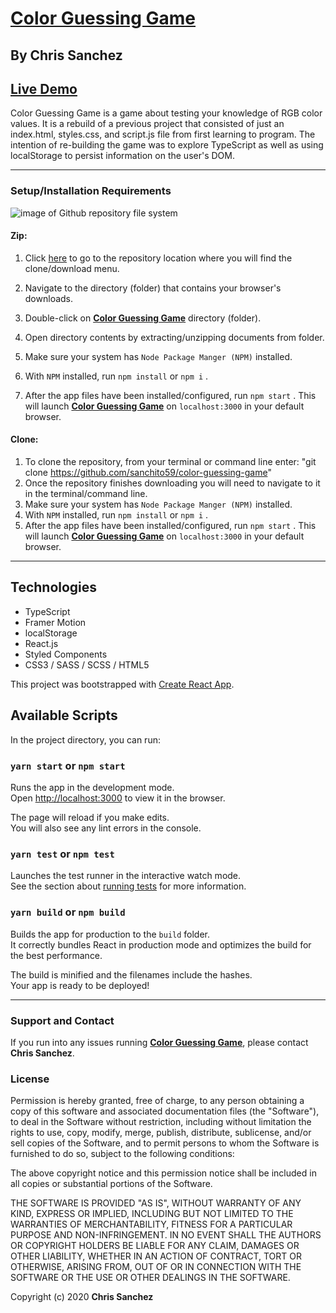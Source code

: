 # [Color Guessing Game](https://www.github.com/sanchito59)

## By **Chris Sanchez**

## [Live Demo](https://www.github.com/sanchito59)

Color Guessing Game is a game about testing your knowledge of RGB color values. It is a rebuild of a previous project that consisted of just an index.html, styles.css, and script.js file from first learning to program. The intention of re-building the game was to explore TypeScript as well as using localStorage to persist information on the user's DOM.

- - - 

### Setup/Installation Requirements

![image of Github repository file system](https://i.imgur.com/UStodOA.jpg "read")

#### Zip:

1. Click [here](https://github.com/sanchito59/color-guessing-game) to go to the repository location where you will find the clone/download menu.

 2. Navigate to the directory (folder) that contains your browser's downloads.
 3. Double-click on **[Color Guessing Game](https://github.com/sanchito59/color-guessing-game)** directory (folder).
 4. Open directory contents by extracting/unzipping documents from folder.
 3. Make sure your system has `Node Package Manger (NPM)` installed.
 4. With `NPM` installed, run `npm install` or `npm i` .
 5. After the app files have been installed/configured, run `npm start` . This will launch **[Color Guessing Game](https://www.github.com/sanchito59)** on `localhost:3000` in your default browser.

#### Clone:

 1. To clone the repository, from your terminal or command line enter: "git clone https://github.com/sanchito59/color-guessing-game"
 2. Once the repository finishes downloading you will need to navigate to it in the terminal/command line.
 3. Make sure your system has `Node Package Manger (NPM)` installed.
 4. With `NPM` installed, run `npm install` or `npm i` .
 5. After the app files have been installed/configured, run `npm start` . This will launch **[Color Guessing Game](https://www.github.com/sanchito59)** on `localhost:3000` in your default browser.

 - - -

## Technologies 

* TypeScript
* Framer Motion
* localStorage
* React.js
* Styled Components
* CSS3 / SASS / SCSS / HTML5

This project was bootstrapped with [Create React App](https://github.com/facebook/create-react-app).

## Available Scripts

In the project directory, you can run:

### `yarn start` or `npm start`

Runs the app in the development mode.<br />
Open [http://localhost:3000](http://localhost:3000) to view it in the browser.

The page will reload if you make edits.<br />
You will also see any lint errors in the console.

### `yarn test` or `npm test`

Launches the test runner in the interactive watch mode.<br />
See the section about [running tests](https://facebook.github.io/create-react-app/docs/running-tests) for more information.

### `yarn build` or `npm build`

Builds the app for production to the `build` folder.<br />
It correctly bundles React in production mode and optimizes the build for the best performance.

The build is minified and the filenames include the hashes.<br />
Your app is ready to be deployed!

- - - 

### Support and Contact

If you run into any issues running **[Color Guessing Game](https://www.github.com/sanchito59)**, please contact **Chris Sanchez**.

### License

Permission is hereby granted, free of charge, to any person obtaining a copy of this software and associated documentation files (the "Software"), to deal in the Software without restriction, including without limitation the rights to use, copy, modify, merge, publish, distribute, sublicense, and/or sell copies of the Software, and to permit persons to whom the Software is furnished to do so, subject to the following conditions:

The above copyright notice and this permission notice shall be included in all copies or substantial portions of the Software.

THE SOFTWARE IS PROVIDED "AS IS", WITHOUT WARRANTY OF ANY KIND, EXPRESS OR IMPLIED, INCLUDING BUT NOT LIMITED TO THE WARRANTIES OF MERCHANTABILITY, FITNESS FOR A PARTICULAR PURPOSE AND NON-INFRINGEMENT. IN NO EVENT SHALL THE AUTHORS OR COPYRIGHT HOLDERS BE LIABLE FOR ANY CLAIM, DAMAGES OR OTHER LIABILITY, WHETHER IN AN ACTION OF CONTRACT, TORT OR OTHERWISE, ARISING FROM, OUT OF OR IN CONNECTION WITH THE SOFTWARE OR THE USE OR OTHER DEALINGS IN THE SOFTWARE.

Copyright (c) 2020 **Chris Sanchez**
